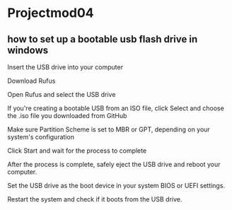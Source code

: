 # Projectmod04

## how to set up a bootable usb flash drive in windows 

Insert the USB drive into your computer

Download Rufus

Open Rufus and select the USB drive

If you're creating a bootable USB from an ISO file, click Select and choose the .iso file you downloaded from GitHub

Make sure Partition Scheme is set to MBR or GPT, depending on your system's configuration

Click Start and wait for the process to complete

After the process is complete, safely eject the USB drive and reboot your computer.

Set the USB drive as the boot device in your system BIOS or UEFI settings.

Restart the system and check if it boots from the USB drive.
